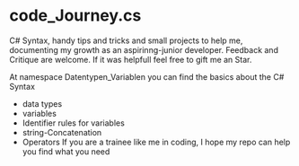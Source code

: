 # code_Journey.cs
C# Syntax, handy tips and tricks and small projects to help me, documenting my growth as an aspirinng-junior developer.
Feedback and Critique are welcome.
If it was helpfull feel free to gift me an Star. 

At namespace Datentypen_Variablen you can find the basics about the C# Syntax
- data types
- variables
- Identifier rules for variables
- string-Concatenation
- Operators
If you are a trainee like me in coding, I hope my repo can help you find what you need
